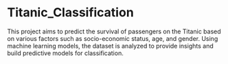 # Titanic_Classification
This project aims to predict the survival of passengers on the Titanic based on various factors such as socio-economic status, age, and gender. Using machine learning models, the dataset is analyzed to provide insights and build predictive models for classification.
